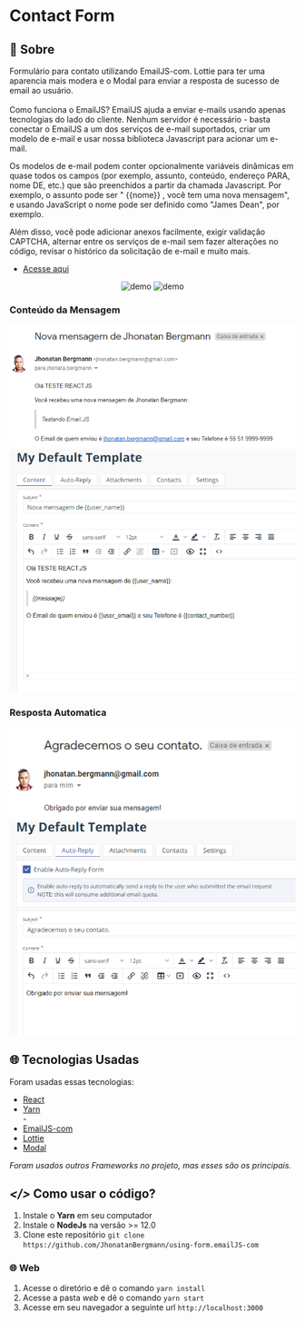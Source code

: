 <p align="center"><h1>Contact Form</h1></p>

## 📧 Sobre

Formulário para contato utilizando EmailJS-com. Lottie para ter uma aparencia mais modera e o Modal para enviar a resposta de sucesso de email ao usuário.
<br/><br/>
Como funciona o EmailJS?
EmailJS ajuda a enviar e-mails usando apenas tecnologias do lado do cliente. Nenhum servidor é necessário - basta conectar o EmailJS a um dos serviços de e-mail suportados, criar um modelo de e-mail e usar nossa biblioteca Javascript para acionar um e-mail.

Os modelos de e-mail podem conter opcionalmente variáveis ​​dinâmicas em quase todos os campos (por exemplo, assunto, conteúdo, endereço PARA, nome DE, etc.) que são preenchidos a partir da chamada Javascript. Por exemplo, o assunto pode ser " {{nome}} , você tem uma nova mensagem", e usando JavaScript o nome pode ser definido como "James Dean", por exemplo.

Além disso, você pode adicionar anexos facilmente, exigir validação CAPTCHA, alternar entre os serviços de e-mail sem fazer alterações no código, revisar o histórico da solicitação de e-mail e muito mais.
<br/>
- [Acesse aqui](https://www.emailjs.com/docs/introduction/how-does-emailjs-work/)

<p align="center">
  <img src="readme-content/gif01.gif" alt="demo" >
  <img src="readme-content/gif02.gif" alt="demo" >
</p>

<p align="center">
  <h3>Conteúdo da Mensagem</h3>
  <img src="readme-content/screenshot02.png" alt="image" >
  <img src="readme-content/screenshot03.png" alt="image" >
  
  <h3>Resposta Automatica</h3>
  <img src="readme-content/screenshot01.png" alt="image" >
  <img src="readme-content/screenshot04.png" alt="image" >
</p>

## 🌐 Tecnologias Usadas
Foram usadas essas tecnologias:

- [React](https://pt-br.reactjs.org/)
- [Yarn](https://yarnpkg.com/)
<br/>-<br/>
- [EmailJS-com](https://www.emailjs.com/)
- [Lottie](https://www.npmjs.com/package/react-lottie)
- [Modal](https://www.npmjs.com/package/react-modal)

*Foram usados outros Frameworks no projeto, mas esses são os principais.*

## ***</>*** Como usar o código?
1. Instale o **Yarn** em seu computador
1. Instale o **NodeJs** na versão >= 12.0
1. Clone este repositório `git clone https://github.com/JhonatanBergmann/using-form.emailJS-com`

### 🌐 Web
1. Acesse o diretório e dê o comando `yarn install`
1. Acesse a pasta *web* e dê o comando `yarn start`
1. Acesse em seu navegador a seguinte url `http://localhost:3000`
